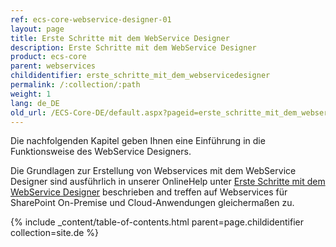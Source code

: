 ```yaml
---
ref: ecs-core-webservice-designer-01
layout: page
title: Erste Schritte mit dem WebService Designer
description: Erste Schritte mit dem WebService Designer
product: ecs-core
parent: webservices
childidentifier: erste_schritte_mit_dem_webservicedesigner
permalink: /:collection/:path
weight: 1
lang: de_DE
old_url: /ECS-Core-DE/default.aspx?pageid=erste_schritte_mit_dem_webservicedesigner
---
```


Die nachfolgenden Kapitel geben Ihnen eine Einführung in die Funktionsweise des WebService Designers.

Die Grundlagen zur Erstellung von Webservices mit dem WebService Designer sind ausführlich in unserer OnlineHelp unter [Erste Schritte mit dem WebService Designer](../webservices/erste_schritte_mit_dem_webservicedesigner) beschrieben and treffen auf Webservices für SharePoint On-Premise und Cloud-Anwendungen gleichermaßen zu.  

{% include _content/table-of-contents.html parent=page.childidentifier collection=site.de %}
